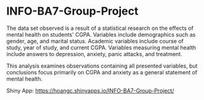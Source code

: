 # INFO-BA7-Group-Project

The data set observed is a result of a statistical
research on the effects of mental health on students' CGPA. Variables include demographics such 
as gender, age, and marital status. Academic variables include course of study, year of study, and 
current CGPA. Variables measuring mental health include answers to depression, anxiety, panic 
attacks, and treatment.

This analysis examines observations containing all presented variables, but conclusions 
focus primarily on CGPA and anxiety as a general statement of mental health.

Shiny App: https://hoangc.shinyapps.io/INFO-BA7-Group-Project/
